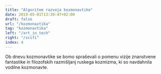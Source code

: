 ```yaml
---
title: "Algoritem razvoja kozmonavtike"
date: 2019-05-01T13:39:47+02:00
draft: false
url: "/kozmonavtika"
tag: "kozmonavtika"
left: "/art_in_tech"
right: "/scifi"
index: 4
---
```


Ob dnevu kozmonavtike se bomo spraševali o pomenu vizije znanstvene fantastike in filozofskih razmišljanj ruskega kozmizma, ki so navdahnila vodilne kozmonavte. 

